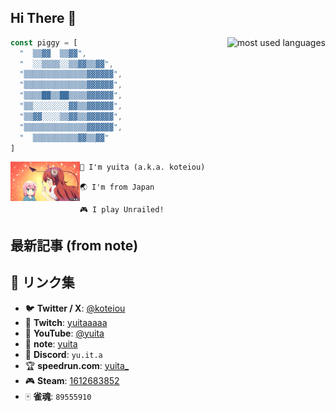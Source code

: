 ## Hi There :wave:
<img src="https://github-readme-stats.vercel.app/api/top-langs/?username=yuitaa&count_private=true&theme=react&layout=compact" alt="most used languages" align="right">

```js
const piggy = [
  "  ▒▒▓▓  ▒▒▓▓",
  "  ░░▒▒▒▒░░▒▒▓▓▒▒▓▓",
  "▒▒▒▒▒▒▒▒▒▒▒▒▒▒▓▓▓▓▓▓",
  "▒▒▒▒▒▒▒▒▒▒▒▒▒▒▓▓▓▓▓▓",
  "▒▒▒▒██▒▒██▒▒▒▒▓▓▓▓▓▓",
  "▒▒░░░░░░░░▓▓▒▒▓▓▓▓▓▓",
  "▒▒▓▓░░░░▒▒▓▓▒▒▓▓▓▓▓▓",
  "▒▒▒▒▒▒▒▒▒▒▒▒▒▒▓▓▓▓▓▓",
  "  ▒▒▒▒▒▒▒▒▒▒▓▓▒▒▓▓"
]
```

<a href="https://www.tbs.co.jp/anime/machikado/special/gifstamp.html" target="_blank">
    <img src="pechiko.gif" alt="ぺちこぺちこ" width="22%" align="left">
</a>

```
🐷 I'm yuita (a.k.a. koteiou)

🌏 I'm from Japan

🎮 I play Unrailed!
```
## 最新記事 (from note)
<!-- BLOG-POST-LIST:START -->
<!-- BLOG-POST-LIST:END -->

## 🔗 リンク集
- 🐦 **Twitter / X**: [@koteiou](https://twitter.com/koteiou)
- 🎥 **Twitch**: [yuitaaaaa](https://www.twitch.tv/yuitaaaaa)
- 📼 **YouTube**: [@yuita](https://www.youtube.com/@yuita)
- 📖 **note**: [yuita](https://note.com/yuita)
- 💬 **Discord**: `yu.it.a`
- 🏆 **speedrun.com**: [yuita_](https://www.speedrun.com/ja-JP/users/yuita_)
- 🎮 **Steam**: [1612683852](https://steamcommunity.com/profiles/76561199572949580/)
- 🀄 **雀魂**: `89555910`
